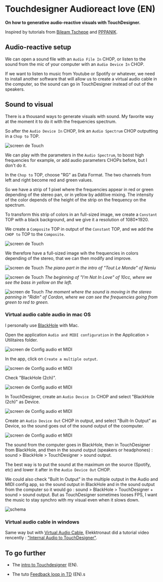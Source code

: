 # Touchdesigner Audioreact love (EN)

**On how to generative audio-reactive visuals with TouchDesigner.**

Inspired by tutorials from [Bileam Tschepe](https://www.youtube.com/@elekktronaut) and [PPPANIK](https://www.youtube.com/@pppanik2040).

## Audio-reactive setup

We can open a sound file with an `Audio File In` CHOP, or listen to the sound from the mic of your computer with an `Audio Device In` CHOP.

If we want to listen to music from Youtube or Spotify or whatever, we need to install another software that will allow us to create a virtual audio cable in the computer, so the sound can go in TouchDesigner instead of out of the speakers.

## Sound to visual

 There is a thousand ways to generate visuals with sound. My favorite way at the moment it to do it with the frequencies spectrum.

So after the `Audio Device In` CHOP, link an `Audio Spectrum` CHOP outputting in a `Chop to` TOP.

 ![screen de Touch](./images/screen6.png)

We can play with the parameters in the `Audio Spectrum`, to boost high frequencies for example, or add audio parameters CHOPs before, but I don't do it.

In the `Chop to` TOP, choose "RG" as Data Format. 
The two channels from left and right become red and green values.

So we have a strip of 1 pixel where the frequencies appear in red or green depending of the stereo pan, or in yellow by additive mixing.
The intensity of the color depends of the height of the strip on the frequency on the spectrum.

To transform this strip of colors in an full-sized image, we create a `Constant` TOP with a black background, and we give it a resolution of 1080*1920.

We create a `Composite` TOP in output of the `Constant` TOP, and we add the `CHOP to` TOP to the `Composite`.

 ![screen de Touch](./images/screen7.png)

We therefore have a full-sized image wih the frequencies in colors depending of the stereo, that we can then modify and improve.

 ![screen de Touch](./images/gif1.gif)
 *The piano part in the intro of "Tout Le Monde" of Neniu*

 ![screen de Touch](./images/gif2.gif)
 *The beginning of "I'm Not In Love" of 10cc, where we see the bass in yellow on the left.*

 ![screen de Touch](./images/gif3.gif)
 *The moment where the sound is moving in the stereo panning in "Ridin" of Cordon, where we can see the frequencies going from green to red to green.*

### Virtual audio cable audio in mac OS
I personally use [BlackHole](https://existential.audio/blackhole/) with Mac.

Open the application `Audio and MIDI configuration` in the Application > Utilitaires folder.

![screen de Config audio et MIDI](./images/screen1.png)

In the app, click on `Create a multiple output`.

![screen de Config audio et MIDI](./images/screen2.png)

Check "BlackHole (2ch)".

![screen de Config audio et MIDI](./images/screen3.png)

In TouchDesigner, create an `Audio Device In` CHOP and select "BlackHole (2ch)" as Device.

![screen de Config audio et MIDI](./images/screen4.png)

Create an `Audio Device Out` CHOP in output, and select "Built-In Output" as Device, so the sound goes out of the sound output of the coomputer.

![screen de Config audio et MIDI](./images/screen5.png)

The sound from the computer goes in BlackHole, then in TouchDesigner from BlackHole, and then in the sound output (speakers or headphones) : sound > BlackHole > TouchDesigner > sound output.

The best way is to put the sound at the maximum on the source (Spotify, etc) and lower it after in the `Audio Device Out` CHOP.

We could also check "Built In Output" in the multiple output in the Audio and MIDI config app, so the sound output in BlackHole and in the sound output from the computer so it would go : sound > BlackHole > TouchDesigner + sound > sound output.
But as TouchDesigner sometimes looses FPS, I want the music to stay synchro with my visual even when it slows down.

![schema](./images/schemaEN.png)

 ### Virtual audio cable in windows

Same way but with [Virtual Audio Cable](https://vb-audio.com/Cable/), Elekktronaut did a tutorial video rencently : ["Internal Audio to TouchDesigner"](https://www.elekktronaut.com/tutorials/internal-audio-to-touchdesigner).


## To go further

- The [intro to Touchdesigner](https://github.com/LucieMrc/IntroTD) (EN).

- The tuto [Feedback loop in TD](https://github.com/LucieMrc/TD_feedback_love_EN) (EN).s